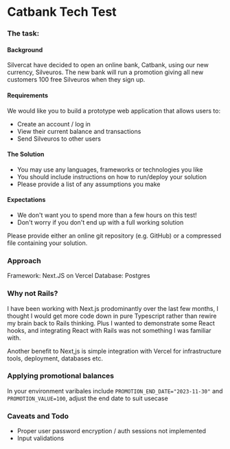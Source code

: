 # Catbank Tech Test

### The task:

#### Background

Silvercat have decided to open an online bank, Catbank, using our new currency, Silveuros. The new bank will run a promotion giving all new customers 100 free Silveuros when they sign up.

#### Requirements

We would like you to build a prototype web application that allows users to:

- Create an account / log in
- View their current balance and transactions
- Send Silveuros to other users

#### The Solution

- You may use any languages, frameworks or technologies you like
- You should include instructions on how to run/deploy your solution
- Please provide a list of any assumptions you make

#### Expectations

- We don't want you to spend more than a few hours on this test!
- Don't worry if you don't end up with a full working solution

Please provide either an online git repository (e.g. GitHub) or a compressed file containing your solution.

### Approach

Framework: Next.JS on Vercel
Database: Postgres

### Why not Rails?

I have been working with Next.js prodominantly over the last few months, I thought I would get more code down in pure Typescript rather than rewire my brain back to Rails thinking. Plus I wanted to demonstrate some React hooks, and integrating React with Rails was not something I was familiar with.

Another benefit to Next,js is simple integration with Vercel for infrastructure tools, deployment, databases etc.

### Applying promotional balances

In your environment varibales include `PROMOTION_END_DATE="2023-11-30"` and `PROMOTION_VALUE=100`, adjust the end date to suit usecase

### Caveats and Todo

- Proper user password encryption / auth sessions not implemented
- Input validations
